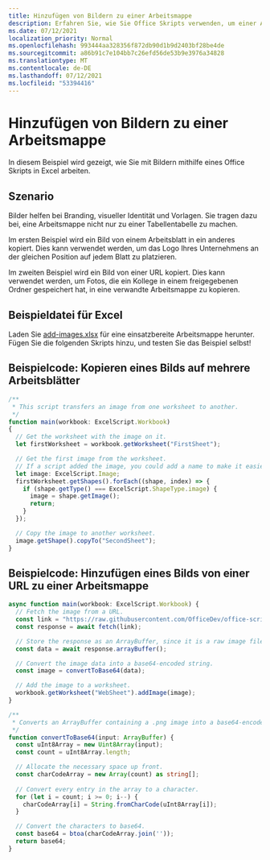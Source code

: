 ```yaml
---
title: Hinzufügen von Bildern zu einer Arbeitsmappe
description: Erfahren Sie, wie Sie Office Skripts verwenden, um einer Arbeitsmappe ein Bild hinzuzufügen und es blätterübergreifend zu kopieren.
ms.date: 07/12/2021
localization_priority: Normal
ms.openlocfilehash: 993444aa328356f872db90d1b9d2403bf28be4de
ms.sourcegitcommit: a86b91c7e104bb7c26efd56de53b9e3976a34828
ms.translationtype: MT
ms.contentlocale: de-DE
ms.lasthandoff: 07/12/2021
ms.locfileid: "53394416"
---
```

# <a name="add-images-to-a-workbook"></a>Hinzufügen von Bildern zu einer Arbeitsmappe

In diesem Beispiel wird gezeigt, wie Sie mit Bildern mithilfe eines Office Skripts in Excel arbeiten.

## <a name="scenario"></a>Szenario

Bilder helfen bei Branding, visueller Identität und Vorlagen. Sie tragen dazu bei, eine Arbeitsmappe nicht nur zu einer Tabellentabelle zu machen.

Im ersten Beispiel wird ein Bild von einem Arbeitsblatt in ein anderes kopiert. Dies kann verwendet werden, um das Logo Ihres Unternehmens an der gleichen Position auf jedem Blatt zu platzieren.

Im zweiten Beispiel wird ein Bild von einer URL kopiert. Dies kann verwendet werden, um Fotos, die ein Kollege in einem freigegebenen Ordner gespeichert hat, in eine verwandte Arbeitsmappe zu kopieren.

## <a name="sample-excel-file"></a>Beispieldatei für Excel

Laden Sie <a href="add-images.xlsx">add-images.xlsx</a> für eine einsatzbereite Arbeitsmappe herunter. Fügen Sie die folgenden Skripts hinzu, und testen Sie das Beispiel selbst!

## <a name="sample-code-copy-an-image-across-worksheets"></a>Beispielcode: Kopieren eines Bilds auf mehrere Arbeitsblätter

```TypeScript
/**
 * This script transfers an image from one worksheet to another.
 */
function main(workbook: ExcelScript.Workbook)
{
  // Get the worksheet with the image on it.
  let firstWorksheet = workbook.getWorksheet("FirstSheet");

  // Get the first image from the worksheet.
  // If a script added the image, you could add a name to make it easier to find.
  let image: ExcelScript.Image;
  firstWorksheet.getShapes().forEach((shape, index) => {
    if (shape.getType() === ExcelScript.ShapeType.image) {
      image = shape.getImage();
      return;
    }
  });

  // Copy the image to another worksheet.
  image.getShape().copyTo("SecondSheet");
}
```

## <a name="sample-code-add-an-image-from-a-url-to-a-workbook"></a>Beispielcode: Hinzufügen eines Bilds von einer URL zu einer Arbeitsmappe

```TypeScript
async function main(workbook: ExcelScript.Workbook) {
  // Fetch the image from a URL.
  const link = "https://raw.githubusercontent.com/OfficeDev/office-scripts-docs/master/docs/images/git-octocat.png";
  const response = await fetch(link);

  // Store the response as an ArrayBuffer, since it is a raw image file.
  const data = await response.arrayBuffer();

  // Convert the image data into a base64-encoded string.
  const image = convertToBase64(data);

  // Add the image to a worksheet.
  workbook.getWorksheet("WebSheet").addImage(image);
}

/**
 * Converts an ArrayBuffer containing a .png image into a base64-encoded string.
 */
function convertToBase64(input: ArrayBuffer) {
  const uInt8Array = new Uint8Array(input);
  const count = uInt8Array.length;

  // Allocate the necessary space up front.
  const charCodeArray = new Array(count) as string[];
  
  // Convert every entry in the array to a character.
  for (let i = count; i >= 0; i--) { 
    charCodeArray[i] = String.fromCharCode(uInt8Array[i]);
  }

  // Convert the characters to base64.
  const base64 = btoa(charCodeArray.join(''));
  return base64;
}
```
